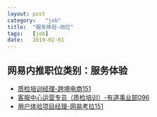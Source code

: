 ```yaml
---
layout:	post
category:	"job"
title:	"服务体验-岗位"
tags:	[job]
date:	2019-02-01
---
```

## 网易内推职位类别：服务体验
- [质检培训经理-跨境电商151](http://mobile.bole.netease.com/bole/boleDetail?id=11704&employeeId=346f03c3cda5f04c&key=all)
- [客服中心运营专员（质检培训）-有道事业部096](http://mobile.bole.netease.com/bole/boleDetail?id=8717&employeeId=346f03c3cda5f04c&key=all)
- [用户体验项目经理-网易考拉151](http://mobile.bole.netease.com/bole/boleDetail?id=13815&employeeId=346f03c3cda5f04c&key=all)
